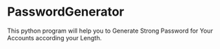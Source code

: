 # PasswordGenerator
This python program will help you to Generate Strong Password for Your Accounts according your Length.
